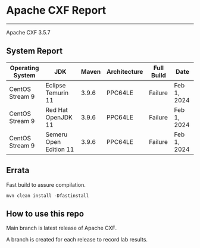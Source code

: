 # Apache CXF Report
--- 

Apache CXF 3.5.7

## System Report

| Operating System    | JDK       | Maven | Architecture | Full Build | Date  |
|---------------------|-----------|-------|--------------|------------|-------|
| CentOS Stream 9         | Eclipse Temurin 11  | 3.9.6 | PPC64LE      | Failure | Feb 1, 2024 |
| CentOS Stream 9         | Red Hat OpenJDK 11  | 3.9.6 | PPC64LE      | Failure | Feb 1, 2024 |
| CentOS Stream 9         | Semeru Open Edition 11  | 3.9.6 | PPC64LE  | Failure | Feb 1, 2024 |



## Errata


Fast build to assure compilation. 
```
mvn clean install -Dfastinstall
```

## How to use this repo

Main branch is latest release of Apache CXF.

A branch is created for each release to record lab results.
